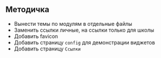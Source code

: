 
## Методичка
- Вынести темы по модулям в отдельные файлы
- Заменить ссылки личные, на ссылки только для школы
- Добавить favicon
- Добавить страницу `config` для демонстрации виджетов
- Добавить страницу `Ссылки`
